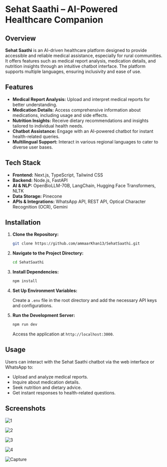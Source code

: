 # **Sehat Saathi – AI-Powered Healthcare Companion**

## **Overview**

**Sehat Saathi** is an AI-driven healthcare platform designed to provide accessible and reliable medical assistance, especially for rural communities. It offers features such as medical report analysis, medication details, and nutrition insights through an intuitive chatbot interface. The platform supports multiple languages, ensuring inclusivity and ease of use.

## **Features**

- **Medical Report Analysis:** Upload and interpret medical reports for better understanding.
- **Medication Details:** Access comprehensive information about medications, including usage and side effects.
- **Nutrition Insights:** Receive dietary recommendations and insights tailored to individual health needs.
- **Chatbot Assistance:** Engage with an AI-powered chatbot for instant health-related queries.
- **Multilingual Support:** Interact in various regional languages to cater to diverse user bases.

## **Tech Stack**

- **Frontend:** Next.js, TypeScript, Tailwind CSS
- **Backend:** Node.js, FastAPI
- **AI & NLP:** OpenBioLLM-70B, LangChain, Hugging Face Transformers, NLTK
- **Data Storage:** Pinecone
- **APIs & Integrations:** WhatsApp API, REST API, Optical Character Recognition (OCR), Gemini

## **Installation**

1. **Clone the Repository:**

   ```bash
   git clone https://github.com/ammaarKhan13/SehatSaathi.git
   ```

2. **Navigate to the Project Directory:**

   ```bash
   cd SehatSaathi
   ```

3. **Install Dependencies:**

   ```bash
   npm install
   ```

4. **Set Up Environment Variables:**

   Create a `.env` file in the root directory and add the necessary API keys and configurations.

5. **Run the Development Server:**

   ```bash
   npm run dev
   ```

   Access the application at `http://localhost:3000`.

## **Usage**

Users can interact with the Sehat Saathi chatbot via the web interface or WhatsApp to:

- Upload and analyze medical reports.
- Inquire about medication details.
- Seek nutrition and dietary advice.
- Get instant responses to health-related questions.

## **Screenshots**

![1](https://github.com/user-attachments/assets/41a16fd9-7e1c-4d0c-a578-0372deab2ab0)

![2](https://github.com/user-attachments/assets/34b8cc2c-15c0-46d2-9a6d-2aced1844c8d)

![3](https://github.com/user-attachments/assets/0d5e8665-45f8-46aa-b5ea-e6bbdafe4029)

![4](https://github.com/user-attachments/assets/44b9505a-bf20-45d4-94fb-624b000c0f46)

![Capture](https://github.com/user-attachments/assets/6e56109e-876b-4299-a9ff-07439861473b)


